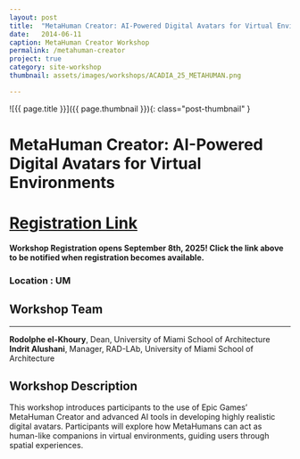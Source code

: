 ```yaml
---
layout: post
title:  "MetaHuman Creator: AI-Powered Digital Avatars for Virtual Environments"
date:   2014-06-11
caption: MetaHuman Creator Workshop
permalink: /metahuman-creator
project: true
category: site-workshop
thumbnail: assets/images/workshops/ACADIA_25_METAHUMAN.png

---
```


![{{ page.title }}]({{ page.thumbnail }}){: class="post-thumbnail" }

# MetaHuman Creator: AI-Powered Digital Avatars for Virtual Environments

# [Registration Link](https://www.eventbrite.com/e/acadia-2025-workshops-tickets-1559581613589?aff=oddtdtcreator)

**Workshop Registration opens September 8th, 2025! Click the link above to be notified when registration becomes available.**

### Location : UM

## Workshop Team
---

**Rodolphe el-Khoury**, Dean, University of Miami School of Architecture  
**Indrit Alushani**, Manager, RAD-LAb, University of Miami School of Architecture

## Workshop Description
This workshop introduces participants to the use of Epic Games’ MetaHuman Creator and advanced AI tools in developing highly realistic digital avatars. Participants will explore how MetaHumans can act as human-like companions in virtual environments, guiding users through spatial experiences.


